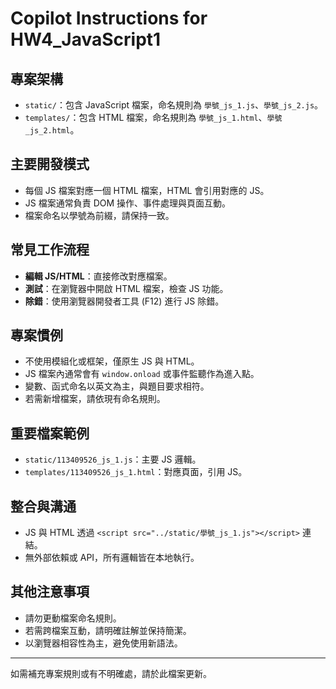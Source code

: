 # Copilot Instructions for HW4_JavaScript1

## 專案架構
- `static/`：包含 JavaScript 檔案，命名規則為 `學號_js_1.js`、`學號_js_2.js`。
- `templates/`：包含 HTML 檔案，命名規則為 `學號_js_1.html`、`學號_js_2.html`。

## 主要開發模式
- 每個 JS 檔案對應一個 HTML 檔案，HTML 會引用對應的 JS。
- JS 檔案通常負責 DOM 操作、事件處理與頁面互動。
- 檔案命名以學號為前綴，請保持一致。

## 常見工作流程
- **編輯 JS/HTML**：直接修改對應檔案。
- **測試**：在瀏覽器中開啟 HTML 檔案，檢查 JS 功能。
- **除錯**：使用瀏覽器開發者工具 (F12) 進行 JS 除錯。

## 專案慣例
- 不使用模組化或框架，僅原生 JS 與 HTML。
- JS 檔案內通常會有 `window.onload` 或事件監聽作為進入點。
- 變數、函式命名以英文為主，與題目要求相符。
- 若需新增檔案，請依現有命名規則。

## 重要檔案範例
- `static/113409526_js_1.js`：主要 JS 邏輯。
- `templates/113409526_js_1.html`：對應頁面，引用 JS。

## 整合與溝通
- JS 與 HTML 透過 `<script src="../static/學號_js_1.js"></script>` 連結。
- 無外部依賴或 API，所有邏輯皆在本地執行。

## 其他注意事項
- 請勿更動檔案命名規則。
- 若需跨檔案互動，請明確註解並保持簡潔。
- 以瀏覽器相容性為主，避免使用新語法。

---
如需補充專案規則或有不明確處，請於此檔案更新。
